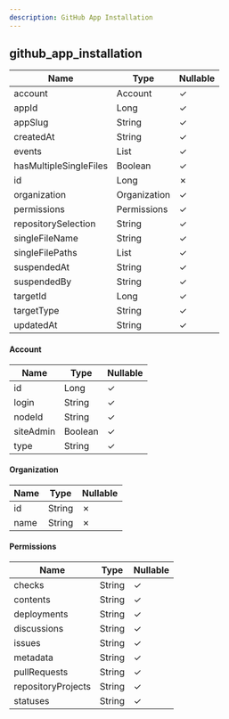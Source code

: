 ```yaml
---
description: GitHub App Installation
---
```

github_app_installation
-----------------------

| **Name**               | **Type**     | **Nullable** |
| ---------------------- | ------------ | ------------ |
| account                | Account      | &check;      |
| appId                  | Long         | &check;      |
| appSlug                | String       | &check;      |
| createdAt              | String       | &check;      |
| events                 | List<String> | &check;      |
| hasMultipleSingleFiles | Boolean      | &check;      |
| id                     | Long         | &cross;      |
| organization           | Organization | &check;      |
| permissions            | Permissions  | &check;      |
| repositorySelection    | String       | &check;      |
| singleFileName         | String       | &check;      |
| singleFilePaths        | List<String> | &check;      |
| suspendedAt            | String       | &check;      |
| suspendedBy            | String       | &check;      |
| targetId               | Long         | &check;      |
| targetType             | String       | &check;      |
| updatedAt              | String       | &check;      |

#### Account
| **Name**  | **Type** | **Nullable** |
| --------- | -------- | ------------ |
| id        | Long     | &check;      |
| login     | String   | &check;      |
| nodeId    | String   | &check;      |
| siteAdmin | Boolean  | &check;      |
| type      | String   | &check;      |

#### Organization
| **Name** | **Type** | **Nullable** |
| -------- | -------- | ------------ |
| id       | String   | &cross;      |
| name     | String   | &cross;      |

#### Permissions
| **Name**           | **Type** | **Nullable** |
| ------------------ | -------- | ------------ |
| checks             | String   | &check;      |
| contents           | String   | &check;      |
| deployments        | String   | &check;      |
| discussions        | String   | &check;      |
| issues             | String   | &check;      |
| metadata           | String   | &check;      |
| pullRequests       | String   | &check;      |
| repositoryProjects | String   | &check;      |
| statuses           | String   | &check;      |
